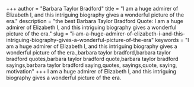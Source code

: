 +++
author = "Barbara Taylor Bradford"
title = "I am a huge admirer of Elizabeth I, and this intriguing biography gives a wonderful picture of the era."
description = "the best Barbara Taylor Bradford Quote: I am a huge admirer of Elizabeth I, and this intriguing biography gives a wonderful picture of the era."
slug = "i-am-a-huge-admirer-of-elizabeth-i-and-this-intriguing-biography-gives-a-wonderful-picture-of-the-era"
keywords = "I am a huge admirer of Elizabeth I, and this intriguing biography gives a wonderful picture of the era.,barbara taylor bradford,barbara taylor bradford quotes,barbara taylor bradford quote,barbara taylor bradford sayings,barbara taylor bradford saying,quotes, sayings,quote, saying, motivation"
+++
I am a huge admirer of Elizabeth I, and this intriguing biography gives a wonderful picture of the era.
